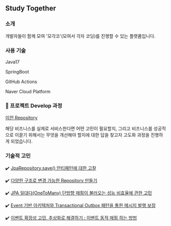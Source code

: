 ## Study Together

### 소개
개발자들이 함께 모여 '모각코'(모여서 각자 코딩)를 진행할 수 있는 플랫폼입니다. 

### 사용 기술
Java17

SpringBoot

GitHub Actions

Naver Cloud Platform


### 🚀 프로젝트 Develop 과정
[이전 Repository](https://github.com/f-lab-edu/study-together)

해당 비즈니스를 실제로 서비스한다면 어떤 고민이 필요할지, 그리고 비즈니스를 성공적으로 이끌기 위해서는 무엇을 개선해야 할지에 대한 답을 찾고자 고도화 과정을 진행하게 되었습니다.

### 기술적 고민
✔️ [JpaRepository.save() 안티패턴에 대한 고찰](https://dev-wooni.tistory.com/9)

✔️ [다양한 구조로 변경 가능한 Repository 만들기](https://dev-wooni.tistory.com/11)

✔️ [JPA 일대다(OneToMany) 단방향 매핑이 불러오는 성능 비효율에 관한 고민](https://dev-wooni.tistory.com/12)

✔️ [Event 기반 아키텍처와 Transactional Outbox 패턴을 통한 메시지 발행 보장](https://dev-wooni.tistory.com/13)

✔️ [이벤트 확장성 고민, 추상화로 해결하기 : 이벤트 동적 매핑 하는 방법](https://dev-wooni.tistory.com/14)
